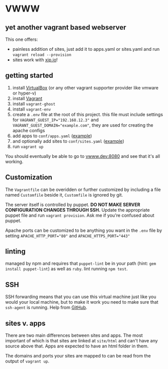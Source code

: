 # VWWW

## yet another vagrant based webserver

This one offers:

- painless addition of sites, just add it to apps.yaml or sites.yaml and run `vagrant reload --provision`
- sites work with [xip.io](http://xip.io)!

## getting started

1. install [VirtualBox](http://www.virtualbox.org) (or any other vagrant supporter provider like vmware or hyper-v)
2. install [Vagrant](https://www.vagrantup.com)
3. install `vagrant-ghost`
4. install `vagrant-env`
5. create a `.env` file at the root of this project. this file must include settings for `VAGRANT_GUEST_IP="192.168.12.3"` and `VAGRANT_GUEST_DOMAIN="example.com"`, they are used for creating the apache configs
6. add apps to `conf/apps.yaml` ([example](https://gist.github.com/videoMonkey/1b2a2bc4548c51f2f18b76b8d38e8c0b))
7. and optionally add sites to `conf/sites.yaml` ([example](https://gist.github.com/videoMonkey/3c08735d8718f37eab25408cf2ccb336))
8. run `vagrant up`

You should eventually be able to go to [vwww.dev:8080](http://vwww.dev:8080) and see that it's all working.

## Customization

The `Vagrantfile` can be overidden or further customized by including a file named `Customfile` beside it, `Customfile` is ignored by git.

The server itself is controlled by puppet. **DO NOT MAKE SERVER CONFIGURATION CHANGES THROUGH SSH.** Update the appropriate puppet file and run `vagrant provision`. Ask me if you're confused about puppet.

Apache ports can be customized to be anything you want in the `.env` file by setting `APACHE_HTTP_PORT="80"` and `APACHE_HTTPS_PORT="443"`

## linting

managed by npm and requires that `puppet-lint` be in your path (hint: `gem install puppet-lint`) as well as `ruby`. lint running `npm test`.

## SSH

SSH forwarding means that you can use this virtual machine just like you would your local machine, but to make it work you need to make sure that `ssh-agent` is running. Help from [GitHub](https://help.github.com/articles/working-with-ssh-key-passphrases/). 

## sites v. apps

There are two main differences between sites and apps. The most important of which is that sites are linked at `site/html` and can't have any source above that. Apps are expected to have an html folder in them.

The domains and ports your sites are mapped to can be read from the output of `vagrant up`.
